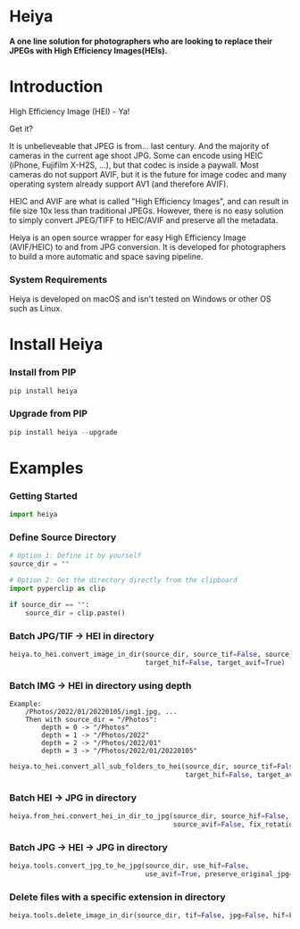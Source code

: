 # Heiya

**A one line solution for photographers who are looking to replace their JPEGs with High Efficiency Images(HEIs).**

# Introduction
High Efficiency Image (HEI) - Ya! 

Get it?

It is unbelieveable that JPEG is from... last century.
And the majority of cameras in the current age shoot JPG.
Some can encode using HEIC (iPhone, Fujifilm X-H2S, ...), but that codec is inside a paywall.
Most cameras do not support AVIF, but it is the future for image codec and many operating system already support AV1 (and therefore AVIF).

HEIC and AVIF are what is called "High Efficiency Images", and can result in file size 10x less than traditional JPEGs.
However, there is no easy solution to simply convert JPEG/TIFF to HEIC/AVIF and preserve all the metadata.

Heiya is an open source wrapper for easy High Efficiency Image (AVIF/HEIC) to and from JPG conversion.
It is developed for photographers to build a more automatic and space saving pipeline.

### System Requirements
Heiya is developed on macOS and isn't tested on Windows or other OS such as Linux.

# Install Heiya
### Install from PIP

```python
pip install heiya
```

### Upgrade from PIP

```python
pip install heiya --upgrade
```

# Examples

### Getting Started
```python
import heiya
```

### Define Source Directory
```python
# Option 1: Define it by yourself
source_dir = ""

# Option 2: Get the directory directly from the clipboard
import pyperclip as clip

if source_dir == "":
    source_dir = clip.paste()
```

### Batch JPG/TIF -> HEI in directory

```python
heiya.to_hei.convert_image_in_dir(source_dir, source_tif=False, source_jpg=True, 
                                  target_hif=False, target_avif=True)
```

### Batch IMG -> HEI in directory using depth
```
Example: 
    /Photos/2022/01/20220105/img1.jpg, ...
    Then with source_dir = "/Photos":
        depth = 0 -> "/Photos"
        depth = 1 -> "/Photos/2022"
        depth = 2 -> "/Photos/2022/01"
        depth = 3 -> "/Photos/2022/01/20220105"
```

```python
heiya.to_hei.convert_all_sub_folders_to_hei(source_dir, source_tif=False, source_jpg=False, 
                                            target_hif=False, target_avif=False, depth=2)
```

### Batch HEI -> JPG in directory

```python
heiya.from_hei.convert_hei_in_dir_to_jpg(source_dir, source_hif=False, 
                                         source_avif=False, fix_rotation=True)
```

### Batch JPG -> HEI -> JPG in directory
```python
heiya.tools.convert_jpg_to_he_jpg(source_dir, use_hif=False, 
                                  use_avif=True, preserve_original_jpg=True)
```

### Delete files with a specific extension in directory
```python
heiya.tools.delete_image_in_dir(source_dir, tif=False, jpg=False, hif=False, avif=False)
```
